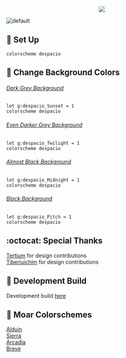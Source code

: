 <p align="center">
<img src="https://user-images.githubusercontent.com/11221489/46832953-44d07e80-cd5c-11e8-8968-82f16f5a5b8f.png"/>
</p>

![default](https://user-images.githubusercontent.com/11221489/46832443-e22ab300-cd5a-11e8-86e9-92b365f838e0.png)


:space_invader: Set Up
------
```vimL
colorscheme despacio
```

:milky_way: Change Background Colors
------

###### [Dark Grey Background]()
```VimL
let g:despacio_Sunset = 1
colorscheme despacio
```

###### [Even Darker Grey Background]()
```VimL
let g:despacio_Twilight = 1
colorscheme despacio
```

###### [Almost Black Background]()
```VimL
let g:despacio_Midnight = 1
colorscheme despacio
```

###### [Black Background]()
```VimL
let g:despacio_Pitch = 1
colorscheme despacio
```


:octocat: Special Thanks 
-----------------
[Tertium](https://github.com/tertium) for design contributions<br>
[Tiberiuichim](https://github.com/tiberiuichim) for design contributions<br>


:crescent_moon: Development Build
----------------------------
Development build [here](https://github.com/AlessandroYorba/Despacio/tree/nightly)


:octopus: Moar Colorschemes
-------
[Alduin](https://github.com/AlessandroYorba/Alduin)<br>
[Sierra](https://github.com/AlessandroYorba/Sierra)<br>
[Arcadia](https://github.com/AlessandroYorba/Arcadia)<br>
[Breve](https://github.com/AlessandroYorba/Breve)<br>
